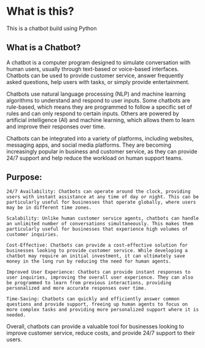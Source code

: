 # What is this?
This is a chatbot build using Python

## What is a Chatbot?
A chatbot is a computer program designed to simulate conversation with human users, usually through text-based or voice-based interfaces. Chatbots can be used to provide customer service, answer frequently asked questions, help users with tasks, or simply provide entertainment.

Chatbots use natural language processing (NLP) and machine learning algorithms to understand and respond to user inputs. Some chatbots are rule-based, which means they are programmed to follow a specific set of rules and can only respond to certain inputs. Others are powered by artificial intelligence (AI) and machine learning, which allows them to learn and improve their responses over time.

Chatbots can be integrated into a variety of platforms, including websites, messaging apps, and social media platforms. They are becoming increasingly popular in business and customer service, as they can provide 24/7 support and help reduce the workload on human support teams.

## Purpose:
    24/7 Availability: Chatbots can operate around the clock, providing users with instant assistance at any time of day or night. This can be particularly useful for businesses that operate globally, where users may be in different time zones.

    Scalability: Unlike human customer service agents, chatbots can handle an unlimited number of conversations simultaneously. This makes them particularly useful for businesses that experience high volumes of customer inquiries.

    Cost-Effective: Chatbots can provide a cost-effective solution for businesses looking to provide customer service. While developing a chatbot may require an initial investment, it can ultimately save money in the long run by reducing the need for human agents.

    Improved User Experience: Chatbots can provide instant responses to user inquiries, improving the overall user experience. They can also be programmed to learn from previous interactions, providing personalized and more accurate responses over time.

    Time-Saving: Chatbots can quickly and efficiently answer common questions and provide support, freeing up human agents to focus on more complex tasks and providing more personalized support where it is needed.

Overall, chatbots can provide a valuable tool for businesses looking to improve customer service, reduce costs, and provide 24/7 support to their users.
